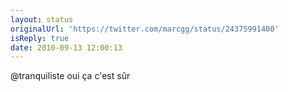 ```yaml
---
layout: status
originalUrl: 'https://twitter.com/marcgg/status/24375991400'
isReply: true
date: 2010-09-13 12:00:13
---
```


@tranquiliste oui ça c'est sûr
